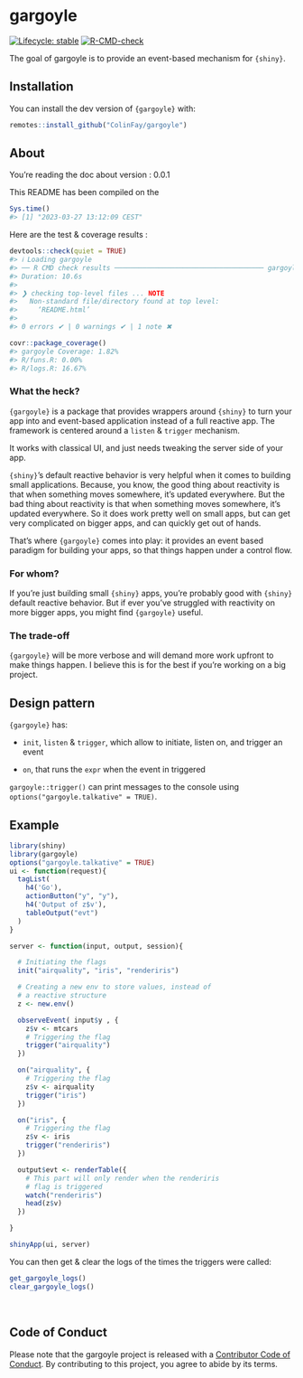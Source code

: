 
<!-- README.md is generated from README.Rmd. Please edit that file -->

# gargoyle

<!-- badges: start -->

[![Lifecycle:
stable](https://img.shields.io/badge/lifecycle-stable-brightgreen.svg)](https://lifecycle.r-lib.org/articles/stages.html#stable)
[![R-CMD-check](https://github.com/ColinFay/gargoyle/actions/workflows/R-CMD-check.yaml/badge.svg)](https://github.com/ColinFay/gargoyle/actions/workflows/R-CMD-check.yaml)
<!-- badges: end -->

The goal of gargoyle is to provide an event-based mechanism for
`{shiny}`.

## Installation

You can install the dev version of `{gargoyle}` with:

``` r
remotes::install_github("ColinFay/gargoyle")
```

## About

You’re reading the doc about version : 0.0.1

This README has been compiled on the

``` r
Sys.time()
#> [1] "2023-03-27 13:12:09 CEST"
```

Here are the test & coverage results :

``` r
devtools::check(quiet = TRUE)
#> ℹ Loading gargoyle
#> ── R CMD check results ───────────────────────────────────── gargoyle 0.0.1 ────
#> Duration: 10.6s
#> 
#> ❯ checking top-level files ... NOTE
#>   Non-standard file/directory found at top level:
#>     ‘README.html’
#> 
#> 0 errors ✔ | 0 warnings ✔ | 1 note ✖
```

``` r
covr::package_coverage()
#> gargoyle Coverage: 1.82%
#> R/funs.R: 0.00%
#> R/logs.R: 16.67%
```

### What the heck?

`{gargoyle}` is a package that provides wrappers around `{shiny}` to
turn your app into and event-based application instead of a full
reactive app. The framework is centered around a `listen` & `trigger`
mechanism.

It works with classical UI, and just needs tweaking the server side of
your app.

`{shiny}`’s default reactive behavior is very helpful when it comes to
building small applications. Because, you know, the good thing about
reactivity is that when something moves somewhere, it’s updated
everywhere. But the bad thing about reactivity is that when something
moves somewhere, it’s updated everywhere. So it does work pretty well on
small apps, but can get very complicated on bigger apps, and can quickly
get out of hands.

That’s where `{gargoyle}` comes into play: it provides an event based
paradigm for building your apps, so that things happen under a control
flow.

### For whom?

If you’re just building small `{shiny}` apps, you’re probably good with
`{shiny}` default reactive behavior. But if ever you’ve struggled with
reactivity on more bigger apps, you might find `{gargoyle}` useful.

### The trade-off

`{gargoyle}` will be more verbose and will demand more work upfront to
make things happen. I believe this is for the best if you’re working on
a big project.

## Design pattern

`{gargoyle}` has:

- `init`, `listen` & `trigger`, which allow to initiate, listen on, and
  trigger an event

- `on`, that runs the `expr` when the event in triggered

`gargoyle::trigger()` can print messages to the console using
`options("gargoyle.talkative" = TRUE)`.

## Example

``` r
library(shiny)
library(gargoyle)
options("gargoyle.talkative" = TRUE)
ui <- function(request){
  tagList(
    h4('Go'),
    actionButton("y", "y"),
    h4('Output of z$v'),
    tableOutput("evt")
  )
}

server <- function(input, output, session){

  # Initiating the flags
  init("airquality", "iris", "renderiris")

  # Creating a new env to store values, instead of
  # a reactive structure
  z <- new.env()

  observeEvent( input$y , {
    z$v <- mtcars
    # Triggering the flag
    trigger("airquality")
  })

  on("airquality", {
    # Triggering the flag
    z$v <- airquality
    trigger("iris")
  })

  on("iris", {
    # Triggering the flag
    z$v <- iris
    trigger("renderiris")
  })

  output$evt <- renderTable({
    # This part will only render when the renderiris
    # flag is triggered
    watch("renderiris")
    head(z$v)
  })

}

shinyApp(ui, server)
```

You can then get & clear the logs of the times the triggers were called:

``` r
get_gargoyle_logs()
clear_gargoyle_logs()
```

<br>

## Code of Conduct

Please note that the gargoyle project is released with a [Contributor
Code of
Conduct](https://www.contributor-covenant.org/version/2/0/code_of_conduct/).
By contributing to this project, you agree to abide by its terms.
